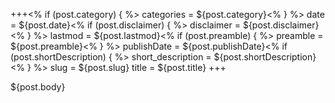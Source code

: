 +++<% if (post.category) { %>
categories = ${post.category}<% } %>
date = ${post.date}<% if (post.disclaimer) { %>
disclaimer = ${post.disclaimer}<% } %>
lastmod = ${post.lastmod}<% if (post.preamble) { %>
preamble = ${post.preamble}<% } %>
publishDate = ${post.publishDate}<% if (post.shortDescription) { %>
short_description = ${post.shortDescription}<% } %>
slug = ${post.slug}
title = ${post.title}
+++

${post.body}
